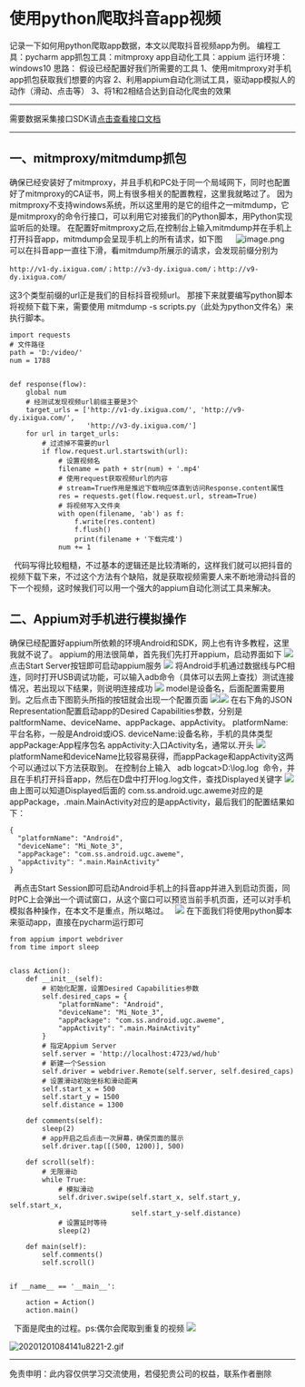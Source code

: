# 使用python爬取抖音app视频



记录一下如何用python爬取app数据，本文以爬取抖音视频app为例。
编程工具：pycharm
app抓包工具：mitmproxy
app自动化工具：appium
运行环境：windows10
思路：
假设已经配置好我们所需要的工具
1、使用mitmproxy对手机app抓包获取我们想要的内容
2、利用appium自动化测试工具，驱动app模拟人的动作（滑动、点击等）
3、将1和2相结合达到自动化爬虫的效果


___________________
需要数据采集接口SDK请[点击查看接口文档](https://docs.qq.com/doc/DU3RKUFVFdVhQbXlR)
___________________

## 一、mitmproxy/mitmdump抓包

确保已经安装好了mitmproxy，并且手机和PC处于同一个局域网下，同时也配置好了mitmproxy的CA证书，网上有很多相关的配置教程，这里我就略过了。
因为mitmproxy不支持windows系统，所以这里用的是它的组件之一mitmdump，它是mitmproxy的命令行接口，可以利用它对接我们的Python脚本，用Python实现监听后的处理。
在配置好mitmproxy之后,在控制台上输入mitmdump并在手机上打开抖音app，mitmdump会呈现手机上的所有请求，如下图
     ![image.png](https://cdn.nlark.com/yuque/0/2020/png/97322/1606783086181-c999aa8c-aa4b-4940-81f5-36f975a1a345.png#align=left&display=inline&height=302&name=image.png&originHeight=604&originWidth=2654&size=187948&status=done&style=none&width=1327)
 
可以在抖音app一直往下滑，看mitmdump所展示的请求，会发现前缀分别为

```
http://v1-dy.ixigua.com/；http://v3-dy.ixigua.com/；http://v9-dy.ixigua.com/
```
这3个类型前缀的url正是我们的目标抖音视频url。
那接下来就要编写python脚本将视频下载下来，需要使用 mitmdump -s scripts.py（此处为python文件名）来执行脚本。
```
import requests
# 文件路径
path = 'D:/video/'
num = 1788
 
 
def response(flow):
    global num
    # 经测试发现视频url前缀主要是3个
    target_urls = ['http://v1-dy.ixigua.com/', 'http://v9-dy.ixigua.com/',
                   'http://v3-dy.ixigua.com/']
    for url in target_urls:
        # 过滤掉不需要的url
        if flow.request.url.startswith(url):
            # 设置视频名
            filename = path + str(num) + '.mp4'
            # 使用request获取视频url的内容
            # stream=True作用是推迟下载响应体直到访问Response.content属性
            res = requests.get(flow.request.url, stream=True)
            # 将视频写入文件夹
            with open(filename, 'ab') as f:
                f.write(res.content)
                f.flush()
                print(filename + '下载完成')
            num += 1
```
 
代码写得比较粗糙，不过基本的逻辑还是比较清晰的，这样我们就可以把抖音的视频下载下来，不过这个方法有个缺陷，就是获取视频需要人来不断地滑动抖音的下一个视频，这时候我们可以用一个强大的appium自动化测试工具来解决。
 

## 二、Appium对手机进行模拟操作

确保已经配置好appium所依赖的环境Android和SDK，网上也有许多教程，这里我就不说了。
appium的用法很简单，首先我们先打开appium，启动界面如下
![](https://cdn.nlark.com/yuque/0/2020/png/97322/1606783057792-8e12704f-1786-45da-981b-9952b3c96fae.png#align=left&display=inline&height=591&originHeight=591&originWidth=634&size=0&status=done&style=none&width=634)
点击Start Server按钮即可启动appium服务
![](https://cdn.nlark.com/yuque/0/2020/png/97322/1606783057799-86af02aa-a8ba-4f2f-95cd-d19fd0e7e7b9.png#align=left&display=inline&height=594&originHeight=594&originWidth=638&size=0&status=done&style=none&width=638)
将Android手机通过数据线与PC相连，同时打开USB调试功能，可以输入adb命令（具体可以去网上查找）测试连接情况，若出现以下结果，则说明连接成功
![](https://cdn.nlark.com/yuque/0/2020/png/97322/1606783057780-f916d9a4-5e60-4561-a8ef-7d2ac884797f.png#align=left&display=inline&height=43&originHeight=43&originWidth=755&size=0&status=done&style=none&width=755)
model是设备名，后面配置需要用到。之后点击下图箭头所指的按钮就会出现一个配置页面
![](https://cdn.nlark.com/yuque/0/2020/png/97322/1606783057762-e73fb508-61ab-405b-8008-684420409ea7.png#align=left&display=inline&height=594&originHeight=594&originWidth=638&size=0&status=done&style=none&width=638)![](https://cdn.nlark.com/yuque/0/2020/png/97322/1606783057813-2925fcfc-b7f9-4cb2-9aec-c5e238d05022.png#align=left&display=inline&height=563&originHeight=563&originWidth=1065&size=0&status=done&style=none&width=1065)
在右下角的JSON Representation配置启动app的Desired Capabilities参数，分别是paltformName、deviceName、appPackage、appActivity。
platformName:平台名称，一般是Android或iOS.
deviceName:设备名称，手机的具体类型
appPackage:App程序包名
appActivity:入口Activity名，通常以.开头
![](https://cdn.nlark.com/yuque/0/2020/png/97322/1606783057807-254dbe2b-0245-47af-b117-66273d96d82a.png#align=left&display=inline&height=565&originHeight=565&originWidth=1067&size=0&status=done&style=none&width=1067)
platformName和deviceName比较容易获得，而appPackage和appActivity这两个可以通过以下方法获取到。
在控制台上输入   adb logcat>D:\log.log  命令，并且在手机打开抖音app，然后在D盘中打开log.log文件，查找Displayed关键字
![](https://cdn.nlark.com/yuque/0/2020/png/97322/1606783057873-d1796a55-479b-43ed-baee-857351385233.png#align=left&display=inline&height=537&originHeight=537&originWidth=1136&size=0&status=done&style=none&width=1136)
由上图可以知道Displayed后面的 com.ss.android.ugc.aweme对应的是appPackage，.main.MainActivity对应的是appActivity，最后我们的配置结果如下：
 

```
{
  "platformName": "Android",
  "deviceName": "Mi_Note_3",
  "appPackage": "com.ss.android.ugc.aweme",
  "appActivity": ".main.MainActivity"
}
```

 
再点击Start Session即可启动Android手机上的抖音app并进入到启动页面，同时PC上会弹出一个调试窗口，从这个窗口可以预览当前手机页面，还可以对手机模拟各种操作，在本文不是重点，所以略过。
 
![](https://cdn.nlark.com/yuque/0/2020/png/97322/1606783057830-c8fa7f74-699b-4219-b475-c59c920f56ac.png#align=left&display=inline&height=562&originHeight=562&originWidth=1060&size=0&status=done&style=none&width=1060)
在下面我们将使用python脚本来驱动app，直接在pycharm运行即可

```
from appium import webdriver
from time import sleep
 
 
class Action():
    def __init__(self):
        # 初始化配置，设置Desired Capabilities参数
        self.desired_caps = {
            "platformName": "Android",
            "deviceName": "Mi_Note_3",
            "appPackage": "com.ss.android.ugc.aweme",
            "appActivity": ".main.MainActivity"
        }
        # 指定Appium Server
        self.server = 'http://localhost:4723/wd/hub'
        # 新建一个Session
        self.driver = webdriver.Remote(self.server, self.desired_caps)
        # 设置滑动初始坐标和滑动距离
        self.start_x = 500
        self.start_y = 1500
        self.distance = 1300
 
    def comments(self):
        sleep(2)
        # app开启之后点击一次屏幕，确保页面的展示
        self.driver.tap([(500, 1200)], 500)
 
    def scroll(self):
        # 无限滑动
        while True:
            # 模拟滑动
            self.driver.swipe(self.start_x, self.start_y, self.start_x, 
                              self.start_y-self.distance)
            # 设置延时等待
            sleep(2)
 
    def main(self):
        self.comments()
        self.scroll()
 
 
if __name__ == '__main__':
 
    action = Action()
    action.main()
```

 
下面是爬虫的过程。ps:偶尔会爬取到重复的视频
![](https://cdn.nlark.com/yuque/0/2020/gif/97322/1606783057837-a42d5f32-15c1-4a4d-8ee5-69ae700b3580.gif#align=left&display=inline&height=500&originHeight=500&originWidth=284&size=0&status=done&style=none&width=284)




![20201201084141u8221-2.gif](https://cdn.nlark.com/yuque/0/2020/gif/97322/1606783430346-24bbc33f-b15f-4a16-9a74-85aadd144cf3.gif#align=left&display=inline&height=428&name=20201201084141u8221-2.gif&originHeight=428&originWidth=1121&size=2688898&status=done&style=none&width=1121)





___________________
免责申明：此内容仅供学习交流使用，若侵犯贵公司的权益，联系作者删除
